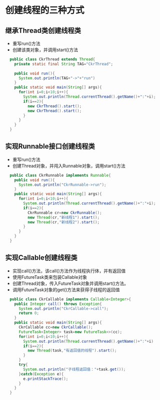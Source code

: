 # 创建线程的三种方式
## 继承Thread类创建线程类
* 重写run()方法
* 创建该类对象，并调用start()方法
```java
  public class CkrThread extends Thread{
    private static final String TAG="CkrThread";
    
    public void run(){
      System.out.println(TAG+"->"+"run")
    }
    public static void main(String[] args){
      for(int i=0;i<10;i++){
        System.out.println(Thread.currentThread().getName()+":"+i);
        if(i==2){
          new CkrThread().start();
          new CkrThread().start();
        }
      }
    }
  }

```
## 实现Runnable接口创建线程类
* 重写run()方法
* 创建Thread对象，并闯入Runnable对象，调用start()方法
```java
  public class CkrRunnable implements Runnable{
    public void run(){
      System.out.println("CkrRunnable->run");
    }
    public static void main(String[] args){
      for(int i=0;i<10;i++){
        System.out.println(Thread.currentThread().getName()+":"+i);
        if(i==2){
          CkrRunnable cr=new CkrRunnable();
          new Thread(cr,"新线程1").start();
          new Thread(cr,"新线程2").start();
        }
      }
    }
  }
```
## 实现Callable创建线程类
* 实现call()方法，该call()方法作为线程执行体，并有返回值
* 使用FutureTask类来包装Callable对象
* 创建Thread对象，传入FutureTask对象并调用start()方法。
* 调用FutureTask对象的get()方法来获得子线程的返回值
```java
  public class CkrCallable implements Callable<Integer>{
    public Integer call() throws Exception{
      System.out.println("CkrCallable->call");
      return 0;
    }
    public static void main(String[] args){
      CkrCallable cc=new CkrCallable();
      FutureTask<Integer> task=new FutureTask<>(cc);
      for(int i=0;i<10;i++){
        System.out.println(Thread.currentThread().getName()+":"+i)
        if(i==2){
          new Thread(task,"有返回值的线程").start();
        }
      }
      try{
        System.out.println("子线程返回值："+task.get());
      }catch(Exception e){
        e.printStackTrace();
      }
    }
  }
```























